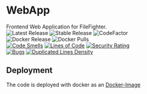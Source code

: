 # WebApp
Frontend Web Application for FileFighter.  
![Latest Release](https://github.com/FileFighter/WebApp/workflows/Latest%20Release/badge.svg)
![Stable Release](https://github.com/FileFighter/WebApp/workflows/Stable%20Release/badge.svg)
![CodeFactor](https://www.codefactor.io/repository/github/filefighter/webapp/badge)  
![Docker Release](https://img.shields.io/github/v/release/filefighter/webapp?color=dark-green&label=Stable%20Version&logo=docker&style=for-the-badge)
![Docker Pulls](https://img.shields.io/docker/pulls/filefighter/frontend?logo=docker&style=for-the-badge)  
[![Code Smells](http://filefighter.ddns.net:9000/api/project_badges/measure?project=de.filefighter.frontend&metric=code_smells)](http://filefighter.ddns.net:9000/dashboard?id=de.filefighter.frontend)
[![Lines of Code](http://filefighter.ddns.net:9000/api/project_badges/measure?project=de.filefighter.frontend&metric=ncloc)](http://filefighter.ddns.net:9000/dashboard?id=de.filefighter.frontend)
[![Security Rating](http://filefighter.ddns.net:9000/api/project_badges/measure?project=de.filefighter.frontend&metric=security_rating)](http://filefighter.ddns.net:9000/dashboard?id=de.filefighter.frontend)  
[![Bugs](http://filefighter.ddns.net:9000/api/project_badges/measure?project=de.filefighter.frontend&metric=bugs)](http://filefighter.ddns.net:9000/dashboard?id=de.filefighter.frontend)
[![Duplicated Lines Density](http://filefighter.ddns.net:9000/api/project_badges/measure?project=de.filefighter.frontend&metric=duplicated_lines_density)](http://filefighter.ddns.net:9000/dashboard?id=de.filefighter.frontend)

## Deployment
The code is deployed with docker as an [Docker-Image](https://hub.docker.com/r/filefighter/frontend)
